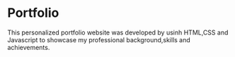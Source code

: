 # Portfolio 
This personalized portfolio website was developed by usinh HTML,CSS and Javascript to showcase my professional background,skills and achievements.
